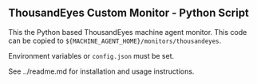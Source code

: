 ## ThousandEyes Custom Monitor - Python Script 

This the Python based ThousandEyes machine agent monitor. This code can be copied to `${MACHINE_AGENT_HOME}/monitors/thousandeyes`. 

Environment variables or `config.json` must be set.

See ../readme.md for installation and usage instructions.